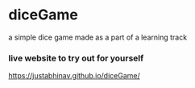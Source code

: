 # diceGame
a simple dice game made as a part of a learning track


### live website to try out for yourself 
https://justabhinav.github.io/diceGame/
